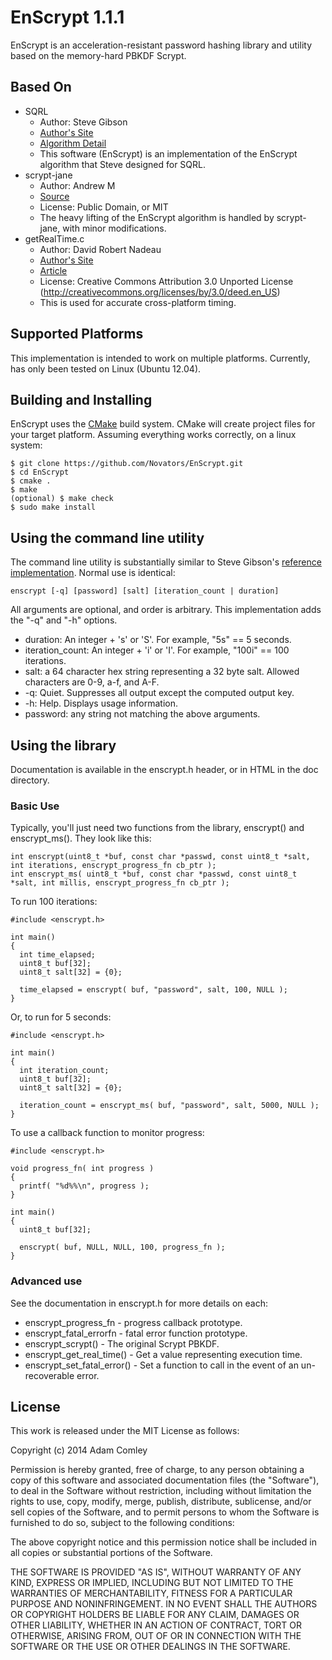 # EnScrypt 1.1.1

EnScrypt is an acceleration-resistant password hashing library and utility based on the memory-hard PBKDF Scrypt.

## Based On

* SQRL 
    * Author: Steve Gibson
    * [Author's Site](https://www.grc.com/)
    * [Algorithm Detail](https://www.grc.com/sqrl/scrypt.htm)
    * This software (EnScrypt) is an implementation of the EnScrypt algorithm that Steve designed for SQRL.
* scrypt-jane 
    * Author: Andrew M
    * [Source](https://github.com/floodyberry/scrypt-jane)
    * License: Public Domain, or MIT
    * The heavy lifting of the EnScrypt algorithm is handled by scrypt-jane, with minor modifications.
* getRealTime.c 
    * Author: David Robert Nadeau
    * [Author's Site](http://NadeauSoftware.com/)
    * [Article](http://nadeausoftware.com/articles/2012/04/c_c_tip_how_measure_elapsed_real_time_benchmarking)
    * License: Creative Commons Attribution 3.0 Unported License (http://creativecommons.org/licenses/by/3.0/deed.en_US)
    * This is used for accurate cross-platform timing.

## Supported Platforms
This implementation is intended to work on multiple platforms.  Currently, has only been tested on Linux (Ubuntu 12.04).

## Building and Installing
EnScrypt uses the [CMake](http://www.cmake.org/) build system.  CMake will create project files for your target platform.  Assuming everything works correctly, on a linux system:

```
$ git clone https://github.com/Novators/EnScrypt.git
$ cd EnScrypt
$ cmake .
$ make
(optional) $ make check
$ sudo make install
```

## Using the command line utility
The command line utility is substantially similar to Steve Gibson's [reference implementation](https://www.grc.com/sqrl/scrypt.htm).  Normal use is identical:

```
enscrypt [-q] [password] [salt] [iteration_count | duration]
```

All arguments are optional, and order is arbitrary.  This implementation adds the "-q" and "-h" options.

* duration: An integer + 's' or 'S'.  For example, "5s" == 5 seconds.
* iteration_count: An integer + 'i' or 'I'.  For example, "100i" == 100 iterations.
* salt: a 64 character hex string representing a 32 byte salt.  Allowed characters are 0-9, a-f, and A-F.
* -q: Quiet.  Suppresses all output except the computed output key.
* -h: Help.  Displays usage information.
* password: any string not matching the above arguments.

## Using the library
Documentation is available in the enscrypt.h header, or in HTML in the doc directory.

### Basic Use
Typically, you'll just need two functions from the library, enscrypt() and enscrypt_ms().  They look like this:

```
int enscrypt(uint8_t *buf, const char *passwd, const uint8_t *salt, int iterations, enscrypt_progress_fn cb_ptr );
int enscrypt_ms( uint8_t *buf, const char *passwd, const uint8_t *salt, int millis, enscrypt_progress_fn cb_ptr );
```

To run 100 iterations:
```
#include <enscrypt.h>

int main()
{
  int time_elapsed;
  uint8_t buf[32];
  uint8_t salt[32] = {0};
  
  time_elapsed = enscrypt( buf, "password", salt, 100, NULL );
}
```

Or, to run for 5 seconds:
```
#include <enscrypt.h>

int main()
{
  int iteration_count;
  uint8_t buf[32];
  uint8_t salt[32] = {0};
  
  iteration_count = enscrypt_ms( buf, "password", salt, 5000, NULL );
}
```

To use a callback function to monitor progress:
```
#include <enscrypt.h>

void progress_fn( int progress )
{
  printf( "%d%%\n", progress );
}

int main()
{
  uint8_t buf[32];
  
  enscrypt( buf, NULL, NULL, 100, progress_fn );
}
```

### Advanced use
See the documentation in enscrypt.h for more details on each:

* enscrypt_progress_fn - progress callback prototype.
* enscrypt_fatal_errorfn - fatal error function prototype.
* enscrypt_scrypt() - The original Scrypt PBKDF.
* enscrypt_get_real_time() - Get a value representing execution time.
* enscrypt_set_fatal_error() - Set a function to call in the event of an un-recoverable error.

## License
This work is released under the MIT License as follows:

Copyright (c) 2014 Adam Comley

Permission is hereby granted, free of charge, to any person obtaining a copy
of this software and associated documentation files (the "Software"), to deal
in the Software without restriction, including without limitation the rights
to use, copy, modify, merge, publish, distribute, sublicense, and/or sell
copies of the Software, and to permit persons to whom the Software is
furnished to do so, subject to the following conditions:

The above copyright notice and this permission notice shall be included in
all copies or substantial portions of the Software.

THE SOFTWARE IS PROVIDED "AS IS", WITHOUT WARRANTY OF ANY KIND, EXPRESS OR
IMPLIED, INCLUDING BUT NOT LIMITED TO THE WARRANTIES OF MERCHANTABILITY,
FITNESS FOR A PARTICULAR PURPOSE AND NONINFRINGEMENT. IN NO EVENT SHALL THE
AUTHORS OR COPYRIGHT HOLDERS BE LIABLE FOR ANY CLAIM, DAMAGES OR OTHER
LIABILITY, WHETHER IN AN ACTION OF CONTRACT, TORT OR OTHERWISE, ARISING FROM,
OUT OF OR IN CONNECTION WITH THE SOFTWARE OR THE USE OR OTHER DEALINGS IN
THE SOFTWARE.

